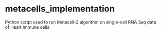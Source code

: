 # metacells_implementation
Python script used to run Metacell-2 algorithm on single-cell RNA Seq data of Heart Immune cells.
